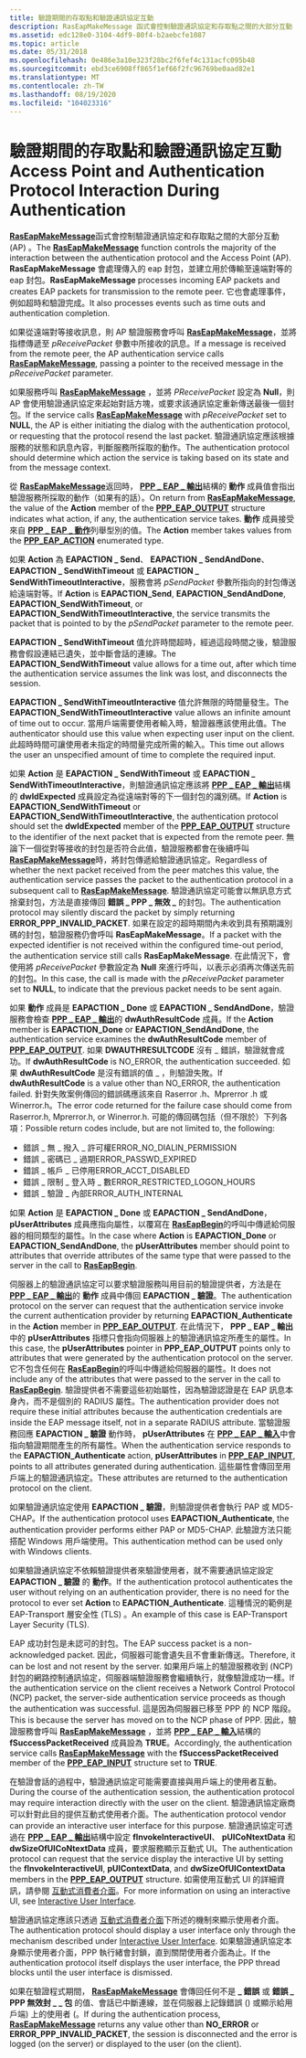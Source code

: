 ```yaml
---
title: 驗證期間的存取點和驗證通訊協定互動
description: RasEapMakeMessage 函式會控制驗證通訊協定和存取點之間的大部分互動 (AP) 。
ms.assetid: edc128e0-3104-4df9-80f4-b2aebcfe1087
ms.topic: article
ms.date: 05/31/2018
ms.openlocfilehash: 0e486e3a10e323f28bc2f6fef4c131acfc095b48
ms.sourcegitcommit: ebd3ce6908ff865f1ef66f2fc96769be0aad82e1
ms.translationtype: MT
ms.contentlocale: zh-TW
ms.lasthandoff: 08/19/2020
ms.locfileid: "104023316"
---
```

# <a name="access-point-and-authentication-protocol-interaction-during-authentication"></a><span data-ttu-id="175d7-103">驗證期間的存取點和驗證通訊協定互動</span><span class="sxs-lookup"><span data-stu-id="175d7-103">Access Point and Authentication Protocol Interaction During Authentication</span></span>

<span data-ttu-id="175d7-104">[**RasEapMakeMessage**](/previous-versions/windows/desktop/legacy/aa363532(v=vs.85))函式會控制驗證通訊協定和存取點之間的大部分互動 (AP) 。</span><span class="sxs-lookup"><span data-stu-id="175d7-104">The [**RasEapMakeMessage**](/previous-versions/windows/desktop/legacy/aa363532(v=vs.85)) function controls the majority of the interaction between the authentication protocol and the Access Point (AP).</span></span> <span data-ttu-id="175d7-105">**RasEapMakeMessage** 會處理傳入的 eap 封包，並建立用於傳輸至遠端對等的 eap 封包。</span><span class="sxs-lookup"><span data-stu-id="175d7-105">**RasEapMakeMessage** processes incoming EAP packets and creates EAP packets for transmission to the remote peer.</span></span> <span data-ttu-id="175d7-106">它也會處理事件，例如超時和驗證完成。</span><span class="sxs-lookup"><span data-stu-id="175d7-106">It also processes events such as time outs and authentication completion.</span></span>

<span data-ttu-id="175d7-107">如果從遠端對等接收訊息，則 AP 驗證服務會呼叫 [**RasEapMakeMessage**](/previous-versions/windows/desktop/legacy/aa363532(v=vs.85))，並將指標傳遞至 *pReceivePacket* 參數中所接收的訊息。</span><span class="sxs-lookup"><span data-stu-id="175d7-107">If a message is received from the remote peer, the AP authentication service calls [**RasEapMakeMessage**](/previous-versions/windows/desktop/legacy/aa363532(v=vs.85)), passing a pointer to the received message in the *pReceivePacket* parameter.</span></span>

<span data-ttu-id="175d7-108">如果服務呼叫 [**RasEapMakeMessage**](/previous-versions/windows/desktop/legacy/aa363532(v=vs.85)) ，並將 *PReceivePacket* 設定為 **Null**，則 AP 會使用驗證通訊協定來起始對話方塊，或要求該通訊協定重新傳送最後一個封包。</span><span class="sxs-lookup"><span data-stu-id="175d7-108">If the service calls [**RasEapMakeMessage**](/previous-versions/windows/desktop/legacy/aa363532(v=vs.85)) with *pReceivePacket* set to **NULL**, the AP is either initiating the dialog with the authentication protocol, or requesting that the protocol resend the last packet.</span></span> <span data-ttu-id="175d7-109">驗證通訊協定應該根據服務的狀態和訊息內容，判斷服務所採取的動作。</span><span class="sxs-lookup"><span data-stu-id="175d7-109">The authentication protocol should determine which action the service is taking based on its state and from the message context.</span></span>

<span data-ttu-id="175d7-110">從 [**RasEapMakeMessage**](/previous-versions/windows/desktop/legacy/aa363532(v=vs.85))返回時， [**PPP \_ EAP \_ 輸出**](/windows/desktop/api/Raseapif/ns-raseapif-ppp_eap_output)結構的 **動作** 成員值會指出驗證服務所採取的動作（如果有的話）。</span><span class="sxs-lookup"><span data-stu-id="175d7-110">On return from [**RasEapMakeMessage**](/previous-versions/windows/desktop/legacy/aa363532(v=vs.85)), the value of the **Action** member of the [**PPP\_EAP\_OUTPUT**](/windows/desktop/api/Raseapif/ns-raseapif-ppp_eap_output) structure indicates what action, if any, the authentication service takes.</span></span> <span data-ttu-id="175d7-111">**動作** 成員接受來自 [**PPP \_ EAP \_ 動作**](/windows/desktop/api/Raseapif/ne-raseapif-ppp_eap_action)列舉型別的值。</span><span class="sxs-lookup"><span data-stu-id="175d7-111">The **Action** member takes values from the [**PPP\_EAP\_ACTION**](/windows/desktop/api/Raseapif/ne-raseapif-ppp_eap_action) enumerated type.</span></span>

<span data-ttu-id="175d7-112">如果 **Action** 為 **EAPACTION \_ Send**、 **EAPACTION \_ SendAndDone**、 **EAPACTION \_ SendWithTimeout** 或 **EAPACTION \_ SendWithTimeoutInteractive**，服務會將 *pSendPacket* 參數所指向的封包傳送給遠端對等。</span><span class="sxs-lookup"><span data-stu-id="175d7-112">If **Action** is **EAPACTION\_Send**, **EAPACTION\_SendAndDone**, **EAPACTION\_SendWithTimeout**, or **EAPACTION\_SendWithTimeoutInteractive**, the service transmits the packet that is pointed to by the *pSendPacket* parameter to the remote peer.</span></span>

<span data-ttu-id="175d7-113">**EAPACTION \_ SendWithTimeout** 值允許時間超時，經過這段時間之後，驗證服務會假設連結已遺失，並中斷會話的連線。</span><span class="sxs-lookup"><span data-stu-id="175d7-113">The **EAPACTION\_SendWithTimeout** value allows for a time out, after which time the authentication service assumes the link was lost, and disconnects the session.</span></span>

<span data-ttu-id="175d7-114">**EAPACTION \_ SendWithTimeoutInteractive** 值允許無限的時間量發生。</span><span class="sxs-lookup"><span data-stu-id="175d7-114">The **EAPACTION\_SendWithTimeoutInteractive** value allows an infinite amount of time out to occur.</span></span> <span data-ttu-id="175d7-115">當用戶端需要使用者輸入時，驗證器應該使用此值。</span><span class="sxs-lookup"><span data-stu-id="175d7-115">The authenticator should use this value when expecting user input on the client.</span></span> <span data-ttu-id="175d7-116">此超時時間可讓使用者未指定的時間量完成所需的輸入。</span><span class="sxs-lookup"><span data-stu-id="175d7-116">This time out allows the user an unspecified amount of time to complete the required input.</span></span>

<span data-ttu-id="175d7-117">如果 **Action** 是 **EAPACTION \_ SendWithTimeout** 或 **EAPACTION \_ SendWithTimeoutInteractive**，則驗證通訊協定應該將 [**PPP \_ EAP \_ 輸出**](/windows/desktop/api/Raseapif/ns-raseapif-ppp_eap_output)結構的 **dwIdExpected** 成員設定為從遠端對等的下一個封包的識別碼。</span><span class="sxs-lookup"><span data-stu-id="175d7-117">If **Action** is **EAPACTION\_SendWithTimeout** or **EAPACTION\_SendWithTimeoutInteractive**, the authentication protocol should set the **dwIdExpected** member of the [**PPP\_EAP\_OUTPUT**](/windows/desktop/api/Raseapif/ns-raseapif-ppp_eap_output) structure to the identifier of the next packet that is expected from the remote peer.</span></span> <span data-ttu-id="175d7-118">無論下一個從對等接收的封包是否符合此值，驗證服務都會在後續呼叫 [**RasEapMakeMessage**](/previous-versions/windows/desktop/legacy/aa363532(v=vs.85))時，將封包傳遞給驗證通訊協定。</span><span class="sxs-lookup"><span data-stu-id="175d7-118">Regardless of whether the next packet received from the peer matches this value, the authentication service passes the packet to the authentication protocol in a subsequent call to [**RasEapMakeMessage**](/previous-versions/windows/desktop/legacy/aa363532(v=vs.85)).</span></span> <span data-ttu-id="175d7-119">驗證通訊協定可能會以無訊息方式捨棄封包，方法是直接傳回 **錯誤 \_ PPP \_ 無效 \_** 的封包。</span><span class="sxs-lookup"><span data-stu-id="175d7-119">The authentication protocol may silently discard the packet by simply returning **ERROR\_PPP\_INVALID\_PACKET**.</span></span> <span data-ttu-id="175d7-120">如果在設定的超時期間內未收到具有預期識別碼的封包，驗證服務仍會呼叫 **RasEapMakeMessage**。</span><span class="sxs-lookup"><span data-stu-id="175d7-120">If a packet with the expected identifier is not received within the configured time-out period, the authentication service still calls **RasEapMakeMessage**.</span></span> <span data-ttu-id="175d7-121">在此情況下，會使用將 *pReceivePacket* 參數設定為 **Null** 來進行呼叫，以表示必須再次傳送先前的封包。</span><span class="sxs-lookup"><span data-stu-id="175d7-121">In this case, the call is made with the *pReceivePacket* parameter set to **NULL**, to indicate that the previous packet needs to be sent again.</span></span>

<span data-ttu-id="175d7-122">如果 **動作** 成員是 **EAPACTION \_ Done** 或 **EAPACTION \_ SendAndDone**，驗證服務會檢查 [**PPP \_ EAP \_ 輸出**](/windows/desktop/api/Raseapif/ns-raseapif-ppp_eap_output)的 **dwAuthResultCode** 成員。</span><span class="sxs-lookup"><span data-stu-id="175d7-122">If the **Action** member is **EAPACTION\_Done** or **EAPACTION\_SendAndDone**, the authentication service examines the **dwAuthResultCode** member of [**PPP\_EAP\_OUTPUT**](/windows/desktop/api/Raseapif/ns-raseapif-ppp_eap_output).</span></span> <span data-ttu-id="175d7-123">如果 **DWAUTHRESULTCODE** 沒有 \_ 錯誤，驗證就會成功。</span><span class="sxs-lookup"><span data-stu-id="175d7-123">If **dwAuthResultCode** is NO\_ERROR, the authentication succeeded.</span></span> <span data-ttu-id="175d7-124">如果 **dwAuthResultCode** 是沒有錯誤的值 \_ ，則驗證失敗。</span><span class="sxs-lookup"><span data-stu-id="175d7-124">If **dwAuthResultCode** is a value other than NO\_ERROR, the authentication failed.</span></span> <span data-ttu-id="175d7-125">針對失敗案例傳回的錯誤碼應該來自 Raserror .h、Mprerror .h 或 Winerror.h。</span><span class="sxs-lookup"><span data-stu-id="175d7-125">The error code returned for the failure case should come from Raserror.h, Mprerror.h, or Winerror.h.</span></span> <span data-ttu-id="175d7-126">可能的傳回碼包括（但不限於）下列各項：</span><span class="sxs-lookup"><span data-stu-id="175d7-126">Possible return codes include, but are not limited to, the following:</span></span>

-   <span data-ttu-id="175d7-127">錯誤 \_ 無 \_ 撥入 \_ 許可權</span><span class="sxs-lookup"><span data-stu-id="175d7-127">ERROR\_NO\_DIALIN\_PERMISSION</span></span>
-   <span data-ttu-id="175d7-128">錯誤 \_ 密碼已 \_ 過期</span><span class="sxs-lookup"><span data-stu-id="175d7-128">ERROR\_PASSWD\_EXPIRED</span></span>
-   <span data-ttu-id="175d7-129">錯誤 \_ 帳戶 \_ 已停用</span><span class="sxs-lookup"><span data-stu-id="175d7-129">ERROR\_ACCT\_DISABLED</span></span>
-   <span data-ttu-id="175d7-130">錯誤 \_ 限制 \_ 登入時 \_ 數</span><span class="sxs-lookup"><span data-stu-id="175d7-130">ERROR\_RESTRICTED\_LOGON\_HOURS</span></span>
-   <span data-ttu-id="175d7-131">錯誤 \_ 驗證 \_ 內部</span><span class="sxs-lookup"><span data-stu-id="175d7-131">ERROR\_AUTH\_INTERNAL</span></span>

<span data-ttu-id="175d7-132">如果 **Action** 是 **EAPACTION \_ Done** 或 **EAPACTION \_ SendAndDone**， **pUserAttributes** 成員應指向屬性，以覆寫在 [**RasEapBegin**](/previous-versions/windows/desktop/legacy/aa363520(v=vs.85))的呼叫中傳遞給伺服器的相同類型的屬性。</span><span class="sxs-lookup"><span data-stu-id="175d7-132">In the case where **Action** is **EAPACTION\_Done** or **EAPACTION\_SendAndDone**, the **pUserAttributes** member should point to attributes that override attributes of the same type that were passed to the server in the call to [**RasEapBegin**](/previous-versions/windows/desktop/legacy/aa363520(v=vs.85)).</span></span>

<span data-ttu-id="175d7-133">伺服器上的驗證通訊協定可以要求驗證服務叫用目前的驗證提供者，方法是在 [**PPP \_ EAP \_ 輸出**](/windows/desktop/api/Raseapif/ns-raseapif-ppp_eap_output)的 **動作** 成員中傳回 **EAPACTION \_ 驗證**。</span><span class="sxs-lookup"><span data-stu-id="175d7-133">The authentication protocol on the server can request that the authentication service invoke the current authentication provider by returning **EAPACTION\_Authenticate** in the **Action** member in [**PPP\_EAP\_OUTPUT**](/windows/desktop/api/Raseapif/ns-raseapif-ppp_eap_output).</span></span> <span data-ttu-id="175d7-134">在此情況下， **PPP \_ EAP \_ 輸出** 中的 **pUserAttributes** 指標只會指向伺服器上的驗證通訊協定所產生的屬性。</span><span class="sxs-lookup"><span data-stu-id="175d7-134">In this case, the **pUserAttributes** pointer in **PPP\_EAP\_OUTPUT** points only to attributes that were generated by the authentication protocol on the server.</span></span> <span data-ttu-id="175d7-135">它不包含任何在 [**RasEapBegin**](/previous-versions/windows/desktop/legacy/aa363520(v=vs.85))的呼叫中傳遞給伺服器的屬性。</span><span class="sxs-lookup"><span data-stu-id="175d7-135">It does not include any of the attributes that were passed to the server in the call to [**RasEapBegin**](/previous-versions/windows/desktop/legacy/aa363520(v=vs.85)).</span></span> <span data-ttu-id="175d7-136">驗證提供者不需要這些初始屬性，因為驗證認證是在 EAP 訊息本身內，而不是個別的 RADIUS 屬性。</span><span class="sxs-lookup"><span data-stu-id="175d7-136">The authentication provider does not require these initial attributes because the authentication credentials are inside the EAP message itself, not in a separate RADIUS attribute.</span></span> <span data-ttu-id="175d7-137">當驗證服務回應 **EAPACTION \_ 驗證** 動作時， **pUserAttributes** 在 [**PPP \_ EAP \_ 輸入**](/windows/desktop/api/Raseapif/ns-raseapif-ppp_eap_input)中會指向驗證期間產生的所有屬性。</span><span class="sxs-lookup"><span data-stu-id="175d7-137">When the authentication service responds to the **EAPACTION\_Authenticate** action, **pUserAttributes** in [**PPP\_EAP\_INPUT**](/windows/desktop/api/Raseapif/ns-raseapif-ppp_eap_input), points to all attributes generated during authentication.</span></span> <span data-ttu-id="175d7-138">這些屬性會傳回至用戶端上的驗證通訊協定。</span><span class="sxs-lookup"><span data-stu-id="175d7-138">These attributes are returned to the authentication protocol on the client.</span></span>

<span data-ttu-id="175d7-139">如果驗證通訊協定使用 **EAPACTION \_ 驗證**，則驗證提供者會執行 PAP 或 MD5-CHAP。</span><span class="sxs-lookup"><span data-stu-id="175d7-139">If the authentication protocol uses **EAPACTION\_Authenticate**, the authentication provider performs either PAP or MD5-CHAP.</span></span> <span data-ttu-id="175d7-140">此驗證方法只能搭配 Windows 用戶端使用。</span><span class="sxs-lookup"><span data-stu-id="175d7-140">This authentication method can be used only with Windows clients.</span></span>

<span data-ttu-id="175d7-141">如果驗證通訊協定不依賴驗證提供者來驗證使用者，就不需要通訊協定設定 **EAPACTION \_ 驗證** 的 **動作**。</span><span class="sxs-lookup"><span data-stu-id="175d7-141">If the authentication protocol authenticates the user without relying on an authentication provider, there is no need for the protocol to ever set **Action** to **EAPACTION\_Authenticate**.</span></span> <span data-ttu-id="175d7-142">這種情況的範例是 EAP-Transport 層安全性 (TLS) 。</span><span class="sxs-lookup"><span data-stu-id="175d7-142">An example of this case is EAP-Transport Layer Security (TLS).</span></span>

<span data-ttu-id="175d7-143">EAP 成功封包是未認可的封包。</span><span class="sxs-lookup"><span data-stu-id="175d7-143">The EAP success packet is a non-acknowledged packet.</span></span> <span data-ttu-id="175d7-144">因此，伺服器可能會遺失且不會重新傳送。</span><span class="sxs-lookup"><span data-stu-id="175d7-144">Therefore, it can be lost and not resent by the server.</span></span> <span data-ttu-id="175d7-145">如果用戶端上的驗證服務收到 (NCP) 封包的網路控制通訊協定，伺服器端驗證服務會繼續執行，就像驗證成功一樣。</span><span class="sxs-lookup"><span data-stu-id="175d7-145">If the authentication service on the client receives a Network Control Protocol (NCP) packet, the server-side authentication service proceeds as though the authentication was successful.</span></span> <span data-ttu-id="175d7-146">這是因為伺服器已移至 PPP 的 NCP 階段。</span><span class="sxs-lookup"><span data-stu-id="175d7-146">This is because the server has moved on to the NCP phase of PPP.</span></span> <span data-ttu-id="175d7-147">因此，驗證服務會呼叫 [**RasEapMakeMessage**](/previous-versions/windows/desktop/legacy/aa363532(v=vs.85)) ，並將 [**PPP \_ EAP \_ 輸入**](/windows/desktop/api/Raseapif/ns-raseapif-ppp_eap_input)結構的 **fSuccessPacketReceived** 成員設為 **TRUE**。</span><span class="sxs-lookup"><span data-stu-id="175d7-147">Accordingly, the authentication service calls [**RasEapMakeMessage**](/previous-versions/windows/desktop/legacy/aa363532(v=vs.85)) with the **fSuccessPacketReceived** member of the [**PPP\_EAP\_INPUT**](/windows/desktop/api/Raseapif/ns-raseapif-ppp_eap_input) structure set to **TRUE**.</span></span>

<span data-ttu-id="175d7-148">在驗證會話的過程中，驗證通訊協定可能需要直接與用戶端上的使用者互動。</span><span class="sxs-lookup"><span data-stu-id="175d7-148">During the course of the authentication session, the authentication protocol may require interaction directly with the user on the client.</span></span> <span data-ttu-id="175d7-149">驗證通訊協定廠商可以針對此目的提供互動式使用者介面。</span><span class="sxs-lookup"><span data-stu-id="175d7-149">The authentication protocol vendor can provide an interactive user interface for this purpose.</span></span> <span data-ttu-id="175d7-150">驗證通訊協定可透過在 [**PPP \_ EAP \_ 輸出**](/windows/desktop/api/Raseapif/ns-raseapif-ppp_eap_output)結構中設定 **fInvokeInteractiveUI**、 **pUICoNtextData** 和 **dwSizeOfUICoNtextData** 成員，要求服務顯示互動式 UI。</span><span class="sxs-lookup"><span data-stu-id="175d7-150">The authentication protocol can request that the service display the interactive UI by setting the **fInvokeInteractiveUI**, **pUIContextData**, and **dwSizeOfUIContextData** members in the [**PPP\_EAP\_OUTPUT**](/windows/desktop/api/Raseapif/ns-raseapif-ppp_eap_output) structure.</span></span> <span data-ttu-id="175d7-151">如需使用互動式 UI 的詳細資訊，請參閱 [互動式消費者介面](interactive-user-interface.md)。</span><span class="sxs-lookup"><span data-stu-id="175d7-151">For more information on using an interactive UI, see [Interactive User Interface](interactive-user-interface.md).</span></span>

<span data-ttu-id="175d7-152">驗證通訊協定應該只透過 [互動式消費者介面](interactive-user-interface.md)下所述的機制來顯示使用者介面。</span><span class="sxs-lookup"><span data-stu-id="175d7-152">The authentication protocol should display a user interface only through the mechanism described under [Interactive User Interface](interactive-user-interface.md).</span></span> <span data-ttu-id="175d7-153">如果驗證通訊協定本身顯示使用者介面，PPP 執行緒會封鎖，直到關閉使用者介面為止。</span><span class="sxs-lookup"><span data-stu-id="175d7-153">If the authentication protocol itself displays the user interface, the PPP thread blocks until the user interface is dismissed.</span></span>

<span data-ttu-id="175d7-154">如果在驗證程式期間， [**RasEapMakeMessage**](/previous-versions/windows/desktop/legacy/aa363532(v=vs.85)) 會傳回任何不是 **\_ 錯誤** 或 **錯誤 \_ PPP 無效封 \_ \_ 包** 的值、會話已中斷連線，並在伺服器上記錄錯誤 () 或顯示給用戶端) 上的使用者 (。</span><span class="sxs-lookup"><span data-stu-id="175d7-154">If during the authentication process, [**RasEapMakeMessage**](/previous-versions/windows/desktop/legacy/aa363532(v=vs.85)) returns any value other than **NO\_ERROR** or **ERROR\_PPP\_INVALID\_PACKET**, the session is disconnected and the error is logged (on the server) or displayed to the user (on the client).</span></span>

 

 